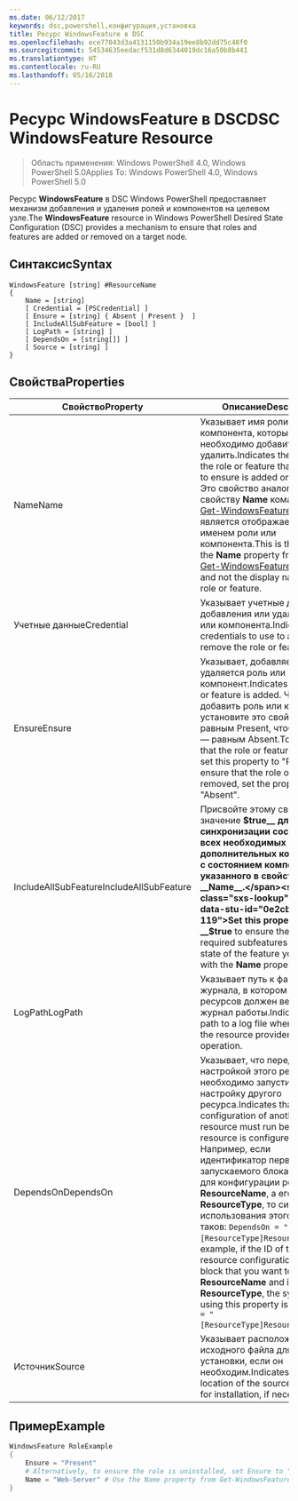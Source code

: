 ```yaml
---
ms.date: 06/12/2017
keywords: dsc,powershell,конфигурация,установка
title: Ресурс WindowsFeature в DSC
ms.openlocfilehash: ece77043d3a4131150b934a19ee8b92dd75c48f0
ms.sourcegitcommit: 54534635eedacf531d8d6344019dc16a50b8b441
ms.translationtype: HT
ms.contentlocale: ru-RU
ms.lasthandoff: 05/16/2018
---
```

# <a name="dsc-windowsfeature-resource"></a><span data-ttu-id="0e2cb-103">Ресурс WindowsFeature в DSC</span><span class="sxs-lookup"><span data-stu-id="0e2cb-103">DSC WindowsFeature Resource</span></span>

> <span data-ttu-id="0e2cb-104">Область применения: Windows PowerShell 4.0, Windows PowerShell 5.0</span><span class="sxs-lookup"><span data-stu-id="0e2cb-104">Applies To: Windows PowerShell 4.0, Windows PowerShell 5.0</span></span>

<span data-ttu-id="0e2cb-105">Ресурс **WindowsFeature** в DSC Windows PowerShell предоставляет механизм добавления и удаления ролей и компонентов на целевом узле.</span><span class="sxs-lookup"><span data-stu-id="0e2cb-105">The **WindowsFeature** resource in Windows PowerShell Desired State Configuration (DSC) provides a mechanism to ensure that roles and features are added or removed on a target node.</span></span>

## <a name="syntax"></a><span data-ttu-id="0e2cb-106">Синтаксис</span><span class="sxs-lookup"><span data-stu-id="0e2cb-106">Syntax</span></span>

```
WindowsFeature [string] #ResourceName
{
    Name = [string]
    [ Credential = [PSCredential] ]
    [ Ensure = [string] { Absent | Present }  ]
    [ IncludeAllSubFeature = [bool] ]
    [ LogPath = [string] ]
    [ DependsOn = [string[]] ]
    [ Source = [string] ]
}
```

## <a name="properties"></a><span data-ttu-id="0e2cb-107">Свойства</span><span class="sxs-lookup"><span data-stu-id="0e2cb-107">Properties</span></span>

|  <span data-ttu-id="0e2cb-108">Свойство</span><span class="sxs-lookup"><span data-stu-id="0e2cb-108">Property</span></span>  |  <span data-ttu-id="0e2cb-109">Описание</span><span class="sxs-lookup"><span data-stu-id="0e2cb-109">Description</span></span>   |
|---|---|
| <span data-ttu-id="0e2cb-110">Name</span><span class="sxs-lookup"><span data-stu-id="0e2cb-110">Name</span></span>| <span data-ttu-id="0e2cb-111">Указывает имя роли или компонента, которые необходимо добавить или удалить.</span><span class="sxs-lookup"><span data-stu-id="0e2cb-111">Indicates the name of the role or feature that you want to ensure is added or removed.</span></span> <span data-ttu-id="0e2cb-112">Это свойство аналогично свойству __Name__ командлета [Get-WindowsFeature](/powershell/module/servermanager/Get-WindowsFeature) и не является отображаемым именем роли или компонента.</span><span class="sxs-lookup"><span data-stu-id="0e2cb-112">This is the same as the __Name__ property from the [Get-WindowsFeature](/powershell/module/servermanager/Get-WindowsFeature) cmdlet, and not the display name of the role or feature.</span></span>|
| <span data-ttu-id="0e2cb-113">Учетные данные</span><span class="sxs-lookup"><span data-stu-id="0e2cb-113">Credential</span></span>| <span data-ttu-id="0e2cb-114">Указывает учетные данные для добавления или удаления роли или компонента.</span><span class="sxs-lookup"><span data-stu-id="0e2cb-114">Indicates the credentials to use to add or remove the role or feature.</span></span>|
| <span data-ttu-id="0e2cb-115">Ensure</span><span class="sxs-lookup"><span data-stu-id="0e2cb-115">Ensure</span></span>| <span data-ttu-id="0e2cb-116">Указывает, добавляется или удаляется роль или компонент.</span><span class="sxs-lookup"><span data-stu-id="0e2cb-116">Indicates if the role or feature is added.</span></span> <span data-ttu-id="0e2cb-117">Чтобы добавить роль или компонент, установите это свойство равным Present, чтобы удалить — равным Absent.</span><span class="sxs-lookup"><span data-stu-id="0e2cb-117">To ensure that the role or feature is added, set this property to "Present" To ensure that the role or feature is removed, set the property to "Absent".</span></span>|
| <span data-ttu-id="0e2cb-118">IncludeAllSubFeature</span><span class="sxs-lookup"><span data-stu-id="0e2cb-118">IncludeAllSubFeature</span></span>| <span data-ttu-id="0e2cb-119">Присвойте этому свойству значение __$true__ для синхронизации состояния всех необходимых дополнительных компонентов с состоянием компонента, указанного в свойстве __Name__.</span><span class="sxs-lookup"><span data-stu-id="0e2cb-119">Set this property to __$true__ to ensure the state of all required subfeatures with the state of the feature you specify with the __Name__ property.</span></span>|
| <span data-ttu-id="0e2cb-120">LogPath</span><span class="sxs-lookup"><span data-stu-id="0e2cb-120">LogPath</span></span>| <span data-ttu-id="0e2cb-121">Указывает путь к файлу журнала, в котором поставщик ресурсов должен вести журнал работы.</span><span class="sxs-lookup"><span data-stu-id="0e2cb-121">Indicates the path to a log file where you want the resource provider to log the operation.</span></span>|
| <span data-ttu-id="0e2cb-122">DependsOn</span><span class="sxs-lookup"><span data-stu-id="0e2cb-122">DependsOn</span></span>| <span data-ttu-id="0e2cb-123">Указывает, что перед настройкой этого ресурса необходимо запустить настройку другого ресурса.</span><span class="sxs-lookup"><span data-stu-id="0e2cb-123">Indicates that the configuration of another resource must run before this resource is configured.</span></span> <span data-ttu-id="0e2cb-124">Например, если идентификатор первого запускаемого блока сценария для конфигурации ресурса — __ResourceName__, а его тип — __ResourceType__, то синтаксис использования этого свойства таков: `DependsOn = "[ResourceType]ResourceName"`.</span><span class="sxs-lookup"><span data-stu-id="0e2cb-124">For example, if the ID of the resource configuration script block that you want to run first is __ResourceName__ and its type is __ResourceType__, the syntax for using this property is `DependsOn = "[ResourceType]ResourceName"`.</span></span>|
| <span data-ttu-id="0e2cb-125">Источник</span><span class="sxs-lookup"><span data-stu-id="0e2cb-125">Source</span></span>| <span data-ttu-id="0e2cb-126">Указывает расположение исходного файла для установки, если он необходим.</span><span class="sxs-lookup"><span data-stu-id="0e2cb-126">Indicates the location of the source file to use for installation, if necessary.</span></span>|

## <a name="example"></a><span data-ttu-id="0e2cb-127">Пример</span><span class="sxs-lookup"><span data-stu-id="0e2cb-127">Example</span></span>
```powershell
WindowsFeature RoleExample
{
    Ensure = "Present"
    # Alternatively, to ensure the role is uninstalled, set Ensure to "Absent"
    Name = "Web-Server" # Use the Name property from Get-WindowsFeature
}
```